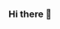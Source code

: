 ### Hi there 👋

<!--
**oishikai/oishikai** is a ✨ _special_ ✨ repository because its `README.md` (this file) appears on your GitHub profile.

[![Anurag's GitHub stats](https://github-readme-stats.vercel.app/api?username=oishikai&count_private=true&show_icons=true&theme=radical))](https://github.com/anuraghazra/github-readme-stats)


